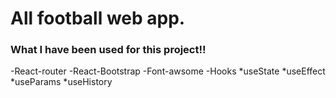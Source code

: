 # All football web app.
### What I have been used for this project!!

-React-router
-React-Bootstrap
-Font-awsome
-Hooks
  *useState
  *useEffect
  *useParams
  *useHistory